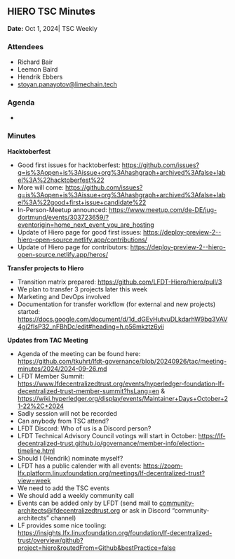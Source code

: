 ## HIERO TSC Minutes

**Date:** Oct 1, 2024| TSC Weekly

### Attendees

- Richard Bair
- Leemon Baird
- Hendrik Ebbers
- stoyan.panayotov@limechain.tech

### Agenda

-

### Minutes

**Hacktoberfest**

- Good first issues for hacktoberfest: https://github.com/issues?q=is%3Aopen+is%3Aissue+org%3Ahashgraph+archived%3Afalse+label%3A%22hacktoberfest%22
- More will come: https://github.com/issues?q=is%3Aopen+is%3Aissue+org%3Ahashgraph+archived%3Afalse+label%3A%22good+first+issue+candidate%22
- In-Person-Meetup announced: https://www.meetup.com/de-DE/jug-dortmund/events/303723659/?eventorigin=home_next_event_you_are_hosting
- Update of Hiero page for good first issues: https://deploy-preview-2--hiero-open-source.netlify.app/contributions/
- Update of Hiero page for contributors: https://deploy-preview-2--hiero-open-source.netlify.app/heros/

**Transfer projects to Hiero**

- Transition matrix prepared: https://github.com/LFDT-Hiero/hiero/pull/3
- We plan to transfer 3 projects later this week
- Marketing and DevOps involved
- Documentation for transfer workflow (for external and new projects) started: https://docs.google.com/document/d/1d_dGEyHutvuDLkdarhW9bq3VAV4gj2fIsP32_nFBhDc/edit#heading=h.p56mkztz6yii

**Updates from TAC Meeting**

- Agenda of the meeting can be found here: https://github.com/tkuhrt/lfdt-governance/blob/20240926/tac/meeting-minutes/2024/2024-09-26.md
- LFDT Member Summit: https://www.lfdecentralizedtrust.org/events/hyperledger-foundation-lf-decentralized-trust-member-summit?hsLang=en & https://wiki.hyperledger.org/display/events/Maintainer+Days+October+21-22%2C+2024
- Sadly session will not be recorded
- Can anybody from TSC attend?
- LFDT Discord: Who of us is a Discord person?
- LFDT Technical Advisory Council votings will start in October: https://lf-decentralized-trust.github.io/governance/member-info/election-timeline.html
- Should I (Hendrik) nominate myself?
- LFDT has a public calender with all events: https://zoom-lfx.platform.linuxfoundation.org/meetings/lf-decentralized-trust?view=week
- We need to add the TSC events
- We should add a weekly community call
- Events can be added only by LFDT (send mail to community-architects@lfdecentralizedtrust.org or ask in Discord “community-architects” channel)
- LF provides some nice tooling: https://insights.lfx.linuxfoundation.org/foundation/lf-decentralized-trust/overview/github?project=hiero&routedFrom=Github&bestPractice=false
